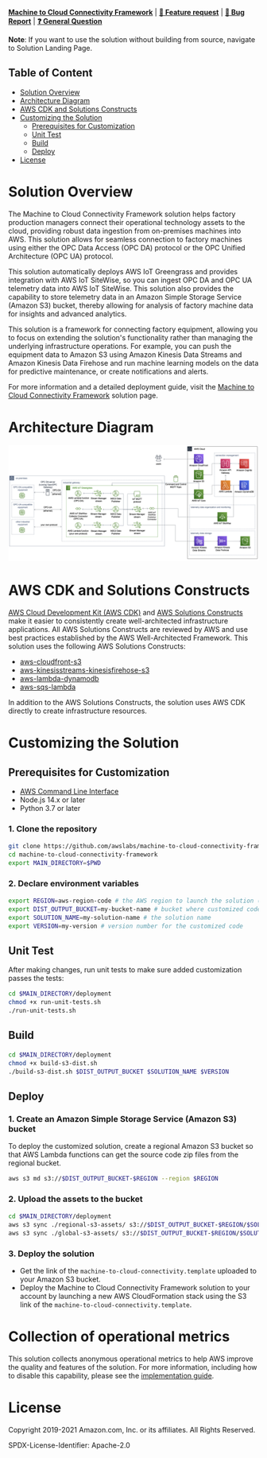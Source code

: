 **[Machine to Cloud Connectivity Framework](https://aws.amazon.com/solutions/implementations/machine-to-cloud-connectivity-framework/)** | **[🚧 Feature request](https://github.com/awslabs/machine-to-cloud-connectivity-framework/issues/new?assignees=&labels=enhancement&template=feature_request.md&title=)** | **[🐛 Bug Report](https://github.com/awslabs/machine-to-cloud-connectivity-framework/issues/new?assignees=&labels=bug&template=bug_report.md&title=)** | **[❓ General Question](https://github.com/awslabs/machine-to-cloud-connectivity-framework/issues/new?assignees=&labels=question&template=general_question.md&title=)**

**Note**: If you want to use the solution without building from source, navigate to Solution Landing Page.

## Table of Content
- [Solution Overview](#solution-overview)
- [Architecture Diagram](#architecture-diagram)
- [AWS CDK and Solutions Constructs](#aws-cdk-and-solutions-constructs)
- [Customizing the Solution](#customizing-the-solution)
  - [Prerequisites for Customization](#prerequisites-for-customization)
  - [Unit Test](#unit-test)
  - [Build](#build)
  - [Deploy](#deploy)
- [License](#license)

# Solution Overview
The Machine to Cloud Connectivity Framework solution helps factory production managers connect their operational technology assets to the cloud, providing robust data ingestion from on-premises machines into AWS. This solution allows for seamless connection to factory machines using either the OPC Data Access (OPC DA) protocol or the OPC Unified Architecture (OPC UA) protocol.

This solution automatically deploys AWS IoT Greengrass and provides integration with AWS IoT SiteWise, so you can ingest OPC DA and OPC UA telemetry data into AWS IoT SiteWise. This solution also provides the capability to store telemetry data in an Amazon Simple Storage Service (Amazon S3) bucket, thereby allowing for analysis of factory machine data for insights and advanced analytics.

This solution is a framework for connecting factory equipment, allowing you to focus on extending the solution's functionality rather than managing the underlying infrastructure operations. For example, you can push the equipment data to Amazon S3 using Amazon Kinesis Data Streams and Amazon Kinesis Data Firehose and run machine learning models on the data for predictive maintenance, or create notifications and alerts.

For more information and a detailed deployment guide, visit the [Machine to Cloud Connectivity Framework](https://aws.amazon.com/solutions/implementations/machine-to-cloud-connectivity-framework/) solution page.

# Architecture Diagram
![Architecture Diagram](./deployment/architecture.png)

# AWS CDK and Solutions Constructs
[AWS Cloud Development Kit (AWS CDK)](https://aws.amazon.com/cdk/) and [AWS Solutions Constructs](https://aws.amazon.com/solutions/constructs/) make it easier to consistently create well-architected infrastructure applications. All AWS Solutions Constructs are reviewed by AWS and use best practices established by the AWS Well-Architected Framework. This solution uses the following AWS Solutions Constructs:
- [aws-cloudfront-s3](https://docs.aws.amazon.com/solutions/latest/constructs/aws-cloudfront-s3.html)
- [aws-kinesisstreams-kinesisfirehose-s3](https://docs.aws.amazon.com/solutions/latest/constructs/aws-kinesisstreams-kinesisfirehose-s3.html)
- [aws-lambda-dynamodb](https://docs.aws.amazon.com/solutions/latest/constructs/aws-lambda-dynamodb.html)
- [aws-sqs-lambda](https://docs.aws.amazon.com/solutions/latest/constructs/aws-sqs-lambda.html)

In addition to the AWS Solutions Constructs, the solution uses AWS CDK directly to create infrastructure resources.
# Customizing the Solution
## Prerequisites for Customization
- [AWS Command Line Interface](https://aws.amazon.com/cli/)
- Node.js 14.x or later
- Python 3.7 or later

### 1. Clone the repository
```bash
git clone https://github.com/awslabs/machine-to-cloud-connectivity-framework.git
cd machine-to-cloud-connectivity-framework
export MAIN_DIRECTORY=$PWD
```

### 2. Declare environment variables
```bash
export REGION=aws-region-code # the AWS region to launch the solution (e.g. us-east-1)
export DIST_OUTPUT_BUCKET=my-bucket-name # bucket where customized code will reside, randomized name recommended
export SOLUTION_NAME=my-solution-name # the solution name
export VERSION=my-version # version number for the customized code
```

## Unit Test
After making changes, run unit tests to make sure added customization passes the tests:
```bash
cd $MAIN_DIRECTORY/deployment
chmod +x run-unit-tests.sh
./run-unit-tests.sh
```

## Build
```bash
cd $MAIN_DIRECTORY/deployment
chmod +x build-s3-dist.sh
./build-s3-dist.sh $DIST_OUTPUT_BUCKET $SOLUTION_NAME $VERSION
```

## Deploy
### 1. Create an Amazon Simple Storage Service (Amazon S3) bucket
To deploy the customized solution, create a regional Amazon S3 bucket so that AWS Lambda functions can get the source code zip files from the regional bucket.
```bash
aws s3 md s3://$DIST_OUTPUT_BUCKET-$REGION --region $REGION
```

### 2. Upload the assets to the bucket
```bash
cd $MAIN_DIRECTORY/deployment
aws s3 sync ./regional-s3-assets/ s3://$DIST_OUTPUT_BUCKET-$REGION/$SOLUTION_NAME/$VERSION/ --acl bucket-owner-full-control
aws s3 sync ./global-s3-assets/ s3://$DIST_OUTPUT_BUCKET-$REGION/$SOLUTION_NAME/$VERSION/ --acl bucket-owner-full-control
```
### 3. Deploy the solution
- Get the link of the `machine-to-cloud-connectivity.template` uploaded to your Amazon S3 bucket.
- Deploy the Machine to Cloud Connectivity Framework solution to your account by launching a new AWS CloudFormation stack using the S3 link of the `machine-to-cloud-connectivity.template`.

# Collection of operational metrics
This solution collects anonymous operational metrics to help AWS improve the quality and features of the solution. For more information, including how to disable this capability, please see the [implementation guide](https://docs.aws.amazon.com/solutions/latest/machine-to-cloud-connectivity-framework/operational-metrics.html).

# License
Copyright 2019-2021 Amazon.com, Inc. or its affiliates. All Rights Reserved.

SPDX-License-Identifier: Apache-2.0